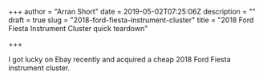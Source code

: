 +++
author = "Arran Short"
date = 2019-05-02T07:25:06Z
description = ""
draft = true
slug = "2018-ford-fiesta-instrument-cluster"
title = "2018 Ford Fiesta Instrument Cluster quick teardown"

+++


I got lucky on Ebay recently and acquired a cheap 2018 Ford Fiesta instrument cluster.

